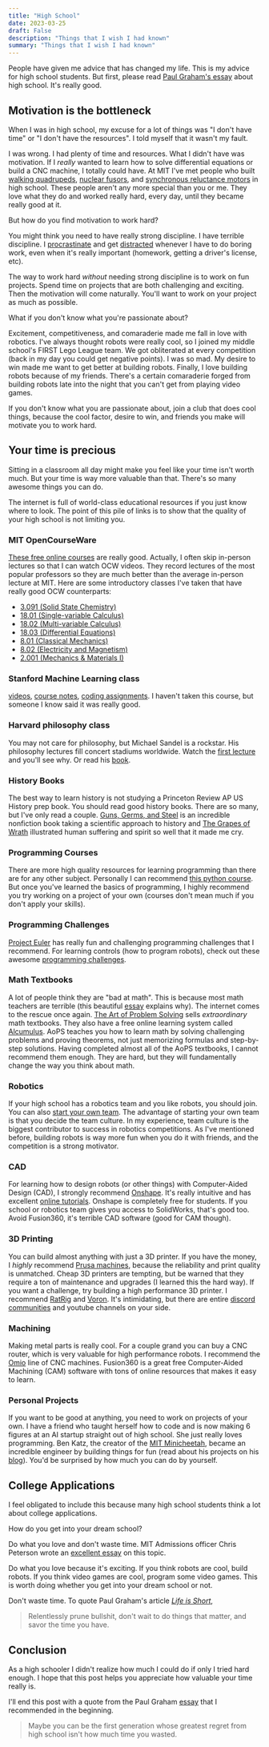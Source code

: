 ```yaml
---
title: "High School"
date: 2023-03-25
draft: False
description: "Things that I wish I had known"
summary: "Things that I wish I had known"
---
```


People have given me advice that has changed my life. This is my advice for high school students. But first, please read [Paul Graham's essay](http://paulgraham.com/hs.html) about high school. It's really good. 

## Motivation is the bottleneck

When I was in high school, my excuse for a lot of things was "I don't have time" or "I don't have the resources". I told myself that it wasn't my fault.

I was wrong. I had plenty of time and resources. What I didn't have was motivation. If I *really* wanted to learn how to solve differential equations or build a CNC machine, I totally could have. At MIT I've met people who built [walking quadrupeds](https://www.youtube.com/watch?v=Sht5Nenk3Dg), [nuclear fusors](https://www.anhadsawhney.com/#/nuclear-fusor/), and [synchronous reluctance motors](https://www.smithsonianmag.com/innovation/this-17-year-old-designed-a-motor-that-could-potentially-transform-the-electric-car-industry-180980550/) in high school. These people aren't any more special than you or me. They love what they do and worked really hard, every day, until they became really good at it.

But how do you find motivation to work hard?

You might think you need to have really strong discipline. I have terrible discipline. I [procrastinate](https://waitbutwhy.com/2013/10/why-procrastinators-procrastinate.html) and get [distracted](https://www.youtube.com/watch?v=kyfb8lGAveY) whenever I have to do boring work, even when it's really important (homework, getting a driver's license, etc). 

The way to work hard *without* needing strong discipline is to work on fun projects. Spend time on projects that are both challenging and exciting. Then the motivation will come naturally. You'll want to work on your project as much as possible. 

What if you don't know what you're passionate about? 

Excitement, competitiveness, and comaraderie made me fall in love with robotics. I've always thought robots were really cool, so I joined my middle school's FIRST Lego League team. We got obliterated at every competition (back in my day you could get negative points). I was so mad. My desire to win made me want to get better at building robots. Finally, I love building robots because of my friends. There's a certain comaraderie forged from building robots late into the night that you can't get from playing video games.

If you don't know what you are passionate about, join a club that does cool things, because the cool factor, desire to win, and friends you make will motivate you to work hard.

## Your time is precious

Sitting in a classroom all day might make you feel like your time isn't worth much. But your time is way more valuable than that. There's so many awesome things you can do.

The internet is full of world-class educational resources if you just know where to look. The point of this pile of links is to show that the quality of your high school is not limiting you.

### MIT OpenCourseWare

[These free online courses](https://ocw.mit.edu/) are really good. Actually, I often skip in-person lectures so that I can watch OCW videos. They record lectures of the most popular professors so they are much better than the average in-person lecture at MIT. 
Here are some introductory classes I've taken that have really good OCW counterparts:
 - [3.091 (Solid State Chemistry)](https://ocw.mit.edu/courses/3-091-introduction-to-solid-state-chemistry-fall-2018/)
 - [18.01 (Single-variable Calculus)](https://ocw.mit.edu/courses/18-01-single-variable-calculus-fall-2006/video_galleries/video-lectures/)
 - [18.02 (Multi-variable Calculus)](https://ocw.mit.edu/courses/18-02-multivariable-calculus-fall-2007/)
 - [18.03 (Differential Equations)](https://ocw.mit.edu/courses/18-03-differential-equations-spring-2010/video_galleries/video-lectures/)
 - [8.01 (Classical Mechanics)](https://ocw.mit.edu/courses/8-01l-physics-i-classical-mechanics-fall-2005/)
 - [8.02 (Electricity and Magnetism)](https://ocw.mit.edu/courses/8-02-physics-ii-electricity-and-magnetism-spring-2007/)
 - [2.001 (Mechanics & Materials I)](https://ocw.mit.edu/courses/2-001-mechanics-materials-i-fall-2006/pages/lecture-notes/)

### Stanford Machine Learning class 

[videos](https://www.youtube.com/watch?v=vT1JzLTH4G4&list=PL3FW7Lu3i5JvHM8ljYj-zLfQRF3EO8sYv), [course notes](https://cs231n.github.io/), [coding assignments](https://github.com/cs231n/cs231n.github.io/tree/master/assignments/2022). I haven't taken this course, but someone I know said it was really good. 

### Harvard philosophy class
You may not care for philosophy, but Michael Sandel is a rockstar. His philosophy lectures fill concert stadiums worldwide. Watch the [first lecture](https://www.youtube.com/watch?v=kBdfcR-8hEY&list=PL30C13C91CFFEFEA6) and you'll see why. Or read his [book](https://www.goodreads.com/book/show/6452731-justice?from_search=true&from_srp=true&qid=kPokpiprkP&rank=7).

### History Books
The best way to learn history is not studying a Princeton Review AP US History prep book. You should read good history books. There are so many, but I've only read a couple. [Guns, Germs, and Steel](https://www.goodreads.com/book/show/1842.Guns_Germs_and_Steel?ref=nav_sb_ss_1_10) is an incredible nonfiction book taking a scientific approach to history and [The Grapes of Wrath](https://www.goodreads.com/book/show/18114322-the-grapes-of-wrath?from_search=true&from_srp=true&qid=c1DRKDZeBZ&rank=1) illustrated human suffering and spirit so well that it made me cry.

### Programming Courses
There are more high quality resources for learning programming than there are for any other subject. Personally I can recommend [this python course](https://www.pythonlikeyoumeanit.com/). But once you've learned the basics of programming, I highly recommend you try working on a project of your own (courses don't mean much if you don't apply your skills).

### Programming Challenges
[Project Euler](https://projecteuler.net/) has really fun and challenging programming challenges that I recommend. For learning controls (how to program robots), check out these awesome [programming challenges](https://janismac.github.io/ControlChallenges/).

### Math Textbooks
A lot of people think they are "bad at math". This is because most math teachers are terrible (this beautiful [essay](https://www.maa.org/external_archive/devlin/LockhartsLament.pdf) explains why). The internet comes to the rescue once again. [The Art of Problem Solving](https://artofproblemsolving.com/) sells *extraordinary* math textbooks. They also have a free online learning system called [Alcumulus](https://artofproblemsolving.com/alcumus). AoPS teaches you how to learn math by solving challenging problems and proving theorems, not just memorizing formulas and step-by-step solutions. Having completed almost all of the AoPS textbooks, I cannot recommend them enough. They are hard, but they will fundamentally change the way you think about math.

### Robotics
If your high school has a robotics team and you like robots, you should join. You can also [start your own team](https://www.firstinspires.org/robotics/frc/start-a-team). The advantage of starting your own team is that you decide the team culture. In my experience, team culture is the biggest contributor to success in robotics competitions. As I've mentioned before, building robots is way more fun when you do it with friends, and the competition is a strong motivator. 

### CAD
For learning how to design robots (or other things) with Computer-Aided Design (CAD), I strongly recommend [Onshape](https://www.onshape.com/en/education/). It's really intuitive and has excellent [online tutorials](https://learn.onshape.com/learning-paths/onshape-fundamentals-cad). Onshape is completely free for students. If you school or robotics team gives you access to SolidWorks, that's good too. Avoid Fusion360, it's terrible CAD software (good for CAM though).

### 3D Printing
You can build almost anything with just a 3D printer. If you have the money, I *highly* recommend [Prusa machines](https://www.prusa3d.com/category/3d-printers/), because the reliability and print quality is unmatched. Cheap 3D printers are tempting, but be warned that they require a ton of maintenance and upgrades (I learned this the hard way). If you want a challenge, try building a high performance 3D printer. I recommend [RatRig](https://ratrig.com/3d-printers.html) and [Voron](https://vorondesign.com/). It's intimidating, but there are entire [discord communities](https://discord.gg/ratrig) and youtube channels on your side. 

### Machining
Making metal parts is really cool. For a couple grand you can buy a CNC router, which is very valuable for high performance robots. I recommend the [Omio](https://www.omiocnc.com/products.html) line of CNC machines. Fusion360 is a great free Computer-Aided Machining (CAM) software with tons of online resources that makes it easy to learn.

### Personal Projects
If you want to be good at anything, you need to work on projects of your own. I have a friend who taught herself how to code and is now making 6 figures at an AI startup straight out of high school. She just really loves programming. Ben Katz, the creator of the [MIT Minicheetah](https://www.youtube.com/watch?v=xNeZWP5Mx9s), became an incredible engineer by building things for fun (read about his projects on his [blog](https://build-its.blogspot.com/)). You'd be surprised by how much you can do by yourself.

## College Applications

I feel obligated to include this because many high school students think a lot about college applications.

How do you get into your dream school?

Do what you love and don't waste time. MIT Admissions officer Chris Peterson wrote an [excellent essay](https://mitadmissions.org/blogs/entry/applying_sideways/) on this topic.

Do what you love because it's exciting. If you think robots are cool, build robots. If you think video games are cool, program some video games. This is worth doing whether you get into your dream school or not. 

Don't waste time. To quote Paul Graham's article [*Life is Short*](http://paulgraham.com/vb.html),
>Relentlessly prune bullshit, don't wait to do things that matter, and savor the time you have.

## Conclusion

As a high schooler I didn't realize how much I could do if only I tried hard enough. I hope that this post helps you appreciate how valuable your time really is.

I'll end this post with a quote from the Paul Graham [essay](http://paulgraham.com/hs.html) that I recommended in the beginning.

>Maybe you can be the first generation whose greatest regret from high school isn't how much time you wasted.